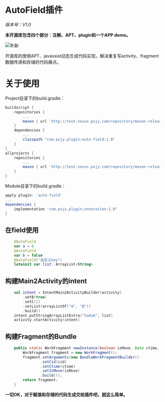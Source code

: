 # AutoField插件

*版本号：V1.0*

**本开源库包含四个部分：注解、APT、plugin和一个APP demo。**


![朴新](http://pxjy.com/images/logo.png "朴新")

开源库的使用APT、javassist动态生成代码实现，解决重复写activity、fragment数据传递和存储的代码痛点。

# 关于使用
Project目录下的build.gradle：
~~~gradle
buildscript {
    repositories {
        ...
        maven { url 'http://test.nexus.pxjy.com/repository/maven-releases/' }
    }
    dependencies {
        ...
        classpath "com.pxjy.plugin:auto-field:1.0"
    }
}
allprojects {
    repositories {
        ...
        maven { url 'http://test.nexus.pxjy.com/repository/maven-releases/' }
    }
}
~~~
Module目录下的build.gradle：
~~~gradle
apply plugin: 'auto-field'
...
dependencies {
    implementation "com.pxjy.plugin:annotation:1.0"
}
~~~


## 在field使用

~~~kotlin
    @AutoField
    var a = 0
    @AutoField
    var b = false
    @AutoField("自定义key")
    lateinit var list: ArrayList<String>
~~~~


## 构建Main2Activity的intent

~~~kotlin
    val intent = IntentMain2ActivityBuilder(activity)
        .setB(true)
        .setC(1)
        .setList(arrayListOf("A", "B"))
        .build()
    intent.putStringArrayListExtra("SadaA", list)
    activity.startActivity(intent)
~~~~


## 构建Fragment的Bundle

~~~java
    public static WorkFragment newInstance(boolean isMove, Date ctime, String cid) {
        WorkFragment fragment = new WorkFragment();
        fragment.setArguments(new BundleWorkFragmentBuilder()
                .setCid(cid)
                .setCtime(ctime)
                .setIsMove(isMove)
                .build());
        return fragment;
    }
~~~~

**一切OK，对于赋值和存储的代码生成交给插件吧，就这么简单。**
